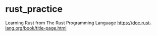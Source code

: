 # rust_practice

Learning Rust from The Rust Programming Language https://doc.rust-lang.org/book/title-page.html

